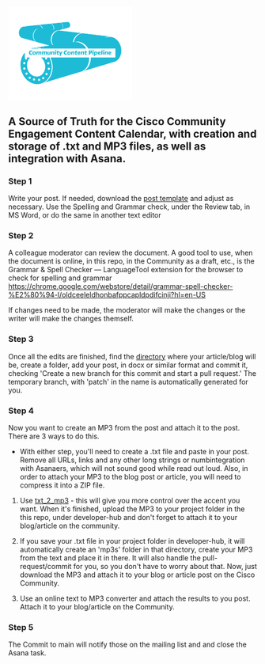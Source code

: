 <div align-content="center" ><img src="https://github.com/xanderstevenson/community-content-pipeline/blob/main/media/community-content-pipeline-teal.png?raw=true" width=250) /></div>

## A Source of Truth for  the Cisco Community Engagement Content Calendar, with creation and storage of .txt and MP3 files, as well as integration with Asana.


### Step 1


Write your post. If needed, download the [post template](https://github.com/xanderstevenson/community-content-pipeline/blob/main/community-post-template.docx) and adjust as necessary. Use the Spelling and Grammar check, under the Review tab, in MS Word, or do the same in another text editor


### Step 2

A colleague moderator can review the document. A good tool to use, when the document is online, in this repo, in the Community as a draft, etc., is the Grammar & Spell Checker — LanguageTool extension for the browser to check for spelling and grammar
https://chrome.google.com/webstore/detail/grammar-spell-checker-%E2%80%94-l/oldceeleldhonbafppcapldpdifcinji?hl=en-US

If changes need to be made, the moderator will make the changes or the writer will make the changes themself. 


### Step 3


Once all the edits are finished, find the [directory](https://github.com/xanderstevenson/community-content-pipeline/tree/main/developer-hub) where your article/blog will be, create a folder, add your post, in docx or similar format and commit it, checking 'Create a new branch for this commit and start a pull request.' The temporary branch, with 'patch' in the name is automatically generated for you.



### Step 4

Now you want to create an MP3 from the post and attach it to the post. There are 3 ways to do this.

* With either step, you'll need to create a .txt file and paste in your post. Remove all URLs, links and any other long strings or numbintegration with Asanaers, which will not sound good while read out loud. Also, in order to attach your MP3 to the blog post or article, you will need to compress it into a ZIP file.


1. Use [txt_2_mp3](https://github.com/xanderstevenson/txt_2_mp3) - this will give you more control over the accent you want. When it's finished, upload the MP3 to your project folder in the this repo, under developer-hub and don't forget to attach it to your blog/article on the community.

2. If you save your .txt file in your project folder in developer-hub, it will automatically create an 'mp3s' folder in that directory, create your MP3 from the text and place it in there. It will also handle the pull-request/commit for you, so you don't have to worry about that. Now, just download the MP3 and attach it to your blog or article post on the Cisco Community.

3. Use an online text to MP3 converter and attach the results to you post. Attach it to your blog/article on the Community.



### Step 5

The Commit to main will notify those on the mailing list and and close the Asana task.




